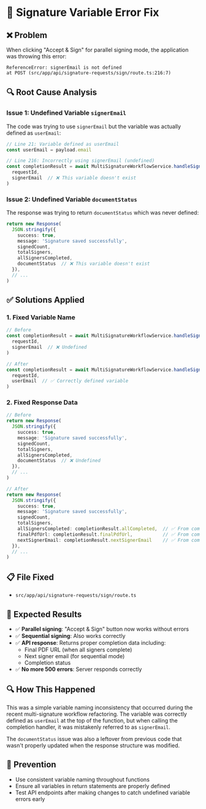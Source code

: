 # 🔧 Signature Variable Error Fix

## ❌ **Problem**
When clicking "Accept & Sign" for parallel signing mode, the application was throwing this error:
```
ReferenceError: signerEmail is not defined
at POST (src/app/api/signature-requests/sign/route.ts:216:7)
```

## 🔍 **Root Cause Analysis**

### **Issue 1: Undefined Variable `signerEmail`**
The code was trying to use `signerEmail` but the variable was actually defined as `userEmail`:
```typescript
// Line 21: Variable defined as userEmail
const userEmail = payload.email

// Line 216: Incorrectly using signerEmail (undefined)
const completionResult = await MultiSignatureWorkflowService.handleSignerCompletion(
  requestId,
  signerEmail  // ❌ This variable doesn't exist
)
```

### **Issue 2: Undefined Variable `documentStatus`**
The response was trying to return `documentStatus` which was never defined:
```typescript
return new Response(
  JSON.stringify({
    success: true,
    message: 'Signature saved successfully',
    signedCount,
    totalSigners,
    allSignersCompleted,
    documentStatus  // ❌ This variable doesn't exist
  }),
  // ...
)
```

## ✅ **Solutions Applied**

### **1. Fixed Variable Name**
```typescript
// Before
const completionResult = await MultiSignatureWorkflowService.handleSignerCompletion(
  requestId,
  signerEmail  // ❌ Undefined
)

// After
const completionResult = await MultiSignatureWorkflowService.handleSignerCompletion(
  requestId,
  userEmail  // ✅ Correctly defined variable
)
```

### **2. Fixed Response Data**
```typescript
// Before
return new Response(
  JSON.stringify({
    success: true,
    message: 'Signature saved successfully',
    signedCount,
    totalSigners,
    allSignersCompleted,
    documentStatus  // ❌ Undefined
  }),
  // ...
)

// After
return new Response(
  JSON.stringify({
    success: true,
    message: 'Signature saved successfully',
    signedCount,
    totalSigners,
    allSignersCompleted: completionResult.allCompleted,  // ✅ From completion result
    finalPdfUrl: completionResult.finalPdfUrl,           // ✅ From completion result
    nextSignerEmail: completionResult.nextSignerEmail    // ✅ From completion result
  }),
  // ...
)
```

## 📋 **File Fixed**
- `src/app/api/signature-requests/sign/route.ts`

## 🧪 **Expected Results**
- ✅ **Parallel signing**: "Accept & Sign" button now works without errors
- ✅ **Sequential signing**: Also works correctly
- ✅ **API response**: Returns proper completion data including:
  - Final PDF URL (when all signers complete)
  - Next signer email (for sequential mode)
  - Completion status
- ✅ **No more 500 errors**: Server responds correctly

## 🔍 **How This Happened**
This was a simple variable naming inconsistency that occurred during the recent multi-signature workflow refactoring. The variable was correctly defined as `userEmail` at the top of the function, but when calling the completion handler, it was mistakenly referred to as `signerEmail`.

The `documentStatus` issue was also a leftover from previous code that wasn't properly updated when the response structure was modified.

## 🎯 **Prevention**
- Use consistent variable naming throughout functions
- Ensure all variables in return statements are properly defined
- Test API endpoints after making changes to catch undefined variable errors early
